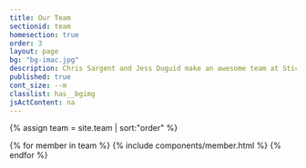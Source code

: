 ```yaml
---
title: Our Team
sectionid: team
homesection: true
order: 3
layout: page
bg: "bg-imac.jpg"
description: Chris Sargent and Jess Duguid make an awesome team at Sticky Pixel
published: true
cont_size: --m
classlist: has__bgimg
jsActContent: na
---
```


{% assign team = site.team | sort:"order" %}

{% for member in team %}
  {% include components/member.html %}
{% endfor %}
